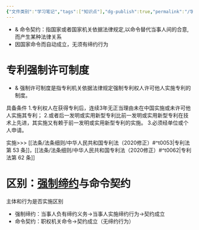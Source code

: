 ```yaml
---
{"文件类别":"学习笔记","tags":["知识点"],"dg-publish":true,"permalink":"/学习笔记/知识点/命令契约/","dgPassFrontmatter":true,"noteIcon":""}
---
```


- & 命令契约：指国家或者国家机关依据法律规定,以命令替代当事人间的合意,而产生某种法律关系
- 因国家命令而自动成立，无须有缔约行为

# 专利强制许可制度

- & 强制许可制度是指专利机关依据法律规定强制专利权人许可他人实施专利的制度。

具备条件
1.专利权人在获得专利后，连续3年无正当理由未在中国实施或未许可他人实施其专利；
2.或者后一发明或实用新型专利比前一发明或实用新型专利在技术上先进，其实施又有赖于前一发明或实用新型专利的实施。
3.必须经单位或个人申请。

实施>>> [[法条/法条细则/中华人民共和国专利法（2020修正）#^t0053\|专利法第 53 条]]，[[法条/法条细则/中华人民共和国专利法（2020修正）#^t0062\|专利法第 62 条]]
# 区别：[强制缔约](/学习笔记/知识点/强制缔约)与命令契约
主体和行为是否实施区别
- 强制缔约：当事人负有缔约义务→当事人实施缔约行为→契约成立
- 命令契约：职权机关命令→契约成立（无缔约行为）